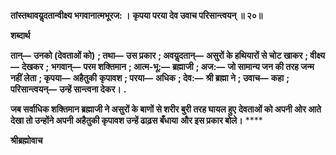 **तांस्तथावयॢदतान्वीक्ष्य भगवानात्मभूरज: ।** **कृपया परया देव उवाच परिसान्त्वयन् ॥ २०॥** 

**शब्दार्थ** 

**तान्—** **उनको (देवताओं को)** **; तथा—** **उस प्रकार** **; अवयॢदतान्—** **असुरों के हथियारों से चोट खाकर** **; वीक्ष्य—** **देखकर** **;** **भगवान्—** **परम शक्तिमान** **; आत्म-भू:—** **ब्रह्माजी** **; अज:—** **जो सामान्य जन की तरह जन्म नहीं लेता** **; कृपया—** **अहैतुकी** **कृपावश** **; परया—** **अधिक** **; देव:—** **श्री ब्रह्मा ने** **; उवाच—** **कहा** **; परिसान्त्वयन्—** **उन्हें सान्त्वना देकर।** **.** 

**जब सर्वाधिक शक्तिमान ब्रह्माजी ने असुरों के बाणों से शरीर बुरी तरह घायल हुए** **देवताओं को अपनी ओर आते देखा तो उन्होंने अपनी अहैतुकी कृपावश उन्हें ढाढ़स बँधाया** **और इस प्रकार बोले।** **** 

**श्रीब्रह्मोवाच** 